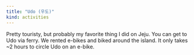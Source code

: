 ```yaml
---
title: "Udo (우도)"
kind: activities
---
```

Pretty touristy, but probably my favorite thing I did on Jeju. You can get to Udo via ferry. We rented e-bikes and biked around the island. It only takes ~2 hours to circle Udo on an e-bike.